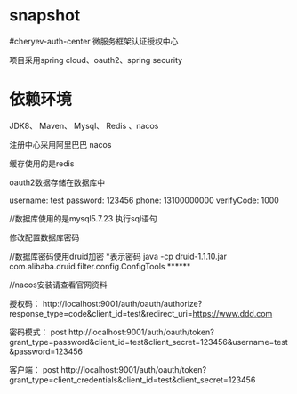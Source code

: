 # snapshot
#cheryev-auth-center
微服务框架认证授权中心

项目采用spring cloud、oauth2、spring security

# 依赖环境
JDK8、 Maven、 Mysql、 Redis 、nacos


注册中心采用阿里巴巴 nacos

缓存使用的是redis

oauth2数据存储在数据库中

username: test  password: 123456
phone: 13100000000 verifyCode: 1000

//数据库使用的是mysql5.7.23
执行sql语句

修改配置数据库密码

//数据库密码使用druid加密 *表示密码
java -cp druid-1.1.10.jar com.alibaba.druid.filter.config.ConfigTools ******

//nacos安装请查看官网资料


授权码：
http://localhost:9001/auth/oauth/authorize?response_type=code&client_id=test&redirect_uri=https://www.ddd.com

密码模式：
post
http://localhost:9001/auth/oauth/token?grant_type=password&client_id=test&client_secret=123456&username=test&password=123456

客户端：
post
http://localhost:9001/auth/oauth/token?grant_type=client_credentials&client_id=test&client_secret=123456








